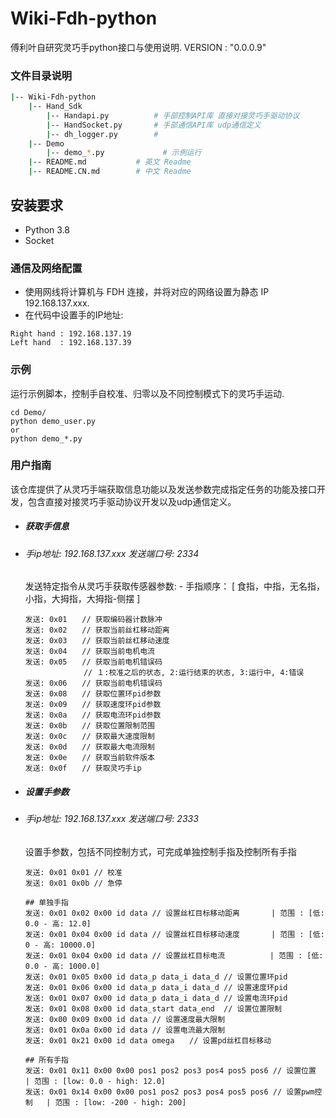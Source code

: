 # Wiki-Fdh-python

傅利叶自研究灵巧手python接口与使用说明. VERSION : "0.0.0.9"


### 文件目录说明

```bash
|-- Wiki-Fdh-python
    |-- Hand_Sdk
        |-- Handapi.py          # 手部控制API库 直接对接灵巧手驱动协议
        |-- HandSocket.py       # 手部通信API库 udp通信定义
        |-- dh_logger.py        # 
    |-- Demo
        |-- demo_*.py             # 示例运行 
    |-- README.md           # 英文 Readme
    |-- README.CN.md        # 中文 Readme
```

## 安装要求

- Python 3.8
- Socket


### 通信及网络配置
- 使用网线将计算机与 FDH 连接，并将对应的网络设置为静态 IP 192.168.137.xxx.
- 在代码中设置手的IP地址:
```
Right hand : 192.168.137.19
Left hand  : 192.168.137.39 
```

### 示例 
运行示例脚本，控制手自校准、归零以及不同控制模式下的灵巧手运动.
```
cd Demo/
python demo_user.py
or 
python demo_*.py
```


### 用户指南
该仓库提供了从灵巧手端获取信息功能以及发送参数完成指定任务的功能及接口开发，包含直接对接灵巧手驱动协议开发以及udp通信定义。

- ##### 获取手信息
- ###### 手ip地址: 192.168.137.xxx  发送端口号: 2334

    发送特定指令从灵巧手获取传感器参数:
        - 手指顺序： [ 食指，中指，无名指，小指，大拇指，大拇指-侧摆 ]
    ```
    发送: 0x01　　// 获取编码器计数脉冲     
    发送: 0x02　　// 获取当前丝杠移动距离                  
    发送: 0x03　　// 获取当前丝杠移动速度                   
    发送: 0x04　　// 获取当前电机电流                     
    发送: 0x05　　// 获取当前电机错误码              
                 // １:校准之后的状态, 2:运行结束的状态, 3:运行中, 4:错误
    发送: 0x06　　// 获取当前电机错误码                  
    发送: 0x08　　// 获取位置环pid参数         
    发送: 0x09　　// 获取速度环pid参数        
    发送: 0x0a　　// 获取电流环pid参数         
    发送: 0x0b　　// 获取位置限制范围　   
    发送: 0x0c　　// 获取最大速度限制　　   
    发送: 0x0d　　// 获取最大电流限制    
    发送: 0x0e　　// 获取当前软件版本                  
    发送: 0x0f　　// 获取灵巧手ip　　                  
    ```
- ##### 设置手参数
- ###### 手ip地址: 192.168.137.xxx  发送端口号: 2333
    设置手参数，包括不同控制方式，可完成单独控制手指及控制所有手指

    ```
    发送: 0x01 0x01 // 校准                                 
    发送: 0x01 0x0b // 急停      

    ## 单独手指                                
    发送: 0x01 0x02 0x00 id data // 设置丝杠目标移动距离       | 范围 : [低: 0.0 - 高: 12.0]                   
    发送: 0x01 0x04 0x00 id data // 设置丝杠目标移动速度       | 范围 : [低: 0 - 高: 10000.0]                  
    发送: 0x01 0x04 0x00 id data // 设置丝杠目标电流          | 范围 : [低: 0.0 - 高: 1000.0]               
    发送: 0x01 0x05 0x00 id data_p data_i data_d // 设置位置环pid                   
    发送: 0x01 0x06 0x00 id data_p data_i data_d // 设置速度环pid         
    发送: 0x01 0x07 0x00 id data_p data_i data_d // 设置电流环pid      
    发送: 0x01 0x08 0x00 id data_start data_end  // 设置位置限制          
    发送: 0x00 0x09 0x00 id data // 设置速度最大限制　    
    发送: 0x01 0x0a 0x00 id data // 设置电流最大限制　    
    发送: 0x01 0x21 0x00 id data omega　　// 设置pd丝杠目标移动       
    
    ## 所有手指
    发送: 0x01 0x11 0x00 0x00 pos1 pos2 pos3 pos4 pos5 pos6 // 设置位置      | 范围 : [low: 0.0 - high: 12.0]                   
    发送: 0x01 0x14 0x00 0x00 pos1 pos2 pos3 pos4 pos5 pos6 // 设置pwm控制   | 范围 : [low: -200 - high: 200]　                  
    ```
